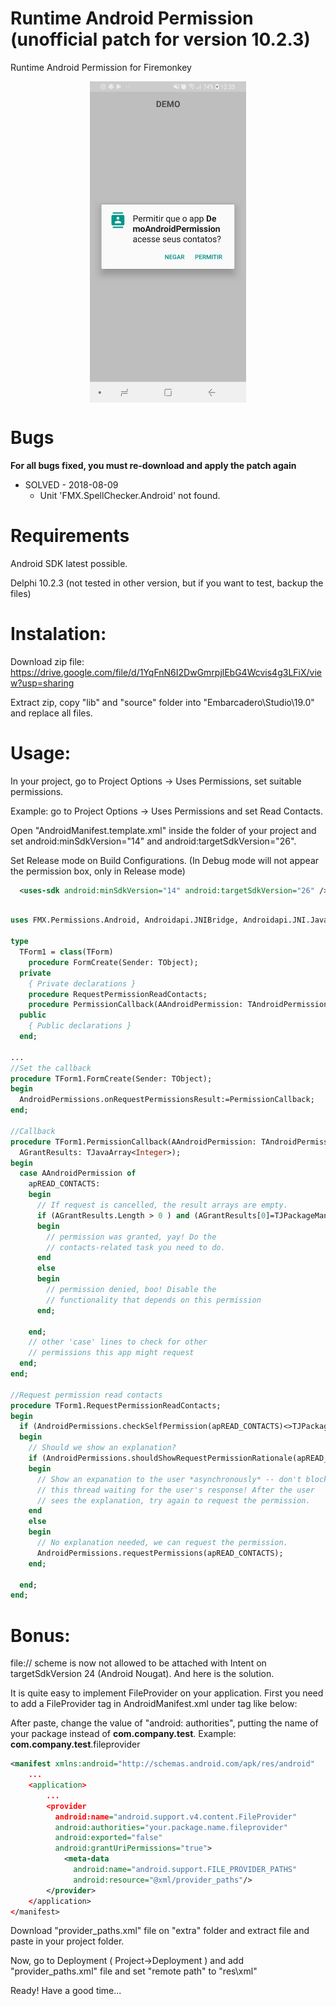 # Runtime Android Permission (unofficial patch for version 10.2.3)
  Runtime Android Permission for Firemonkey

<img style="display: block; margin-left: auto; margin-right: auto;" src="https://github.com/CarlosHe/AndroidPermission/blob/master/Screenshot_20180608-123523_Package%20installer.jpg" width="250"/>

# Bugs
  <b>For all bugs fixed, you must re-download and apply the patch again</b>
  
  - SOLVED - 2018-08-09
     * Unit 'FMX.SpellChecker.Android' not found.

# Requirements
  
  Android SDK latest possible.
  
  Delphi 10.2.3 (not tested in other version, but if you want to test, backup the files)

# Instalation:

  Download zip file: https://drive.google.com/file/d/1YqFnN6I2DwGmrpjlEbG4Wcvis4g3LFiX/view?usp=sharing

  Extract zip, copy "lib" and "source" folder into "Embarcadero\Studio\19.0" and replace all files.

# Usage:

  In your project, go to Project Options -> Uses Permissions, set suitable permissions.

  Example: go to Project Options -> Uses Permissions and set Read Contacts.

  Open "AndroidManifest.template.xml" inside the folder of your project and set android:minSdkVersion="14" and android:targetSdkVersion="26".
  
  Set Release mode on Build Configurations. (In Debug mode will not appear the permission box, only in Release mode)

``` xml
  <uses-sdk android:minSdkVersion="14" android:targetSdkVersion="26" />
````

``` pascal

uses FMX.Permissions.Android, Androidapi.JNIBridge, Androidapi.JNI.JavaTypes, Androidapi.JNI.GraphicsContentViewText;

type
  TForm1 = class(TForm)
    procedure FormCreate(Sender: TObject);
  private
    { Private declarations }
    procedure RequestPermissionReadContacts;
    procedure PermissionCallback(AAndroidPermission: TAndroidPermission; APermissions: TJavaObjectArray<JString>; AGrantResults: TJavaArray<Integer>);
  public
    { Public declarations }
  end;

...
//Set the callback
procedure TForm1.FormCreate(Sender: TObject);
begin
  AndroidPermissions.onRequestPermissionsResult:=PermissionCallback;
end;

//Callback
procedure TForm1.PermissionCallback(AAndroidPermission: TAndroidPermission; APermissions: TJavaObjectArray<JString>;
  AGrantResults: TJavaArray<Integer>);
begin
  case AAndroidPermission of
    apREAD_CONTACTS:
    begin
      // If request is cancelled, the result arrays are empty.
      if (AGrantResults.Length > 0 ) and (AGrantResults[0]=TJPackageManager.JavaClass.PERMISSION_GRANTED) then
      begin
        // permission was granted, yay! Do the
        // contacts-related task you need to do.
      end
      else
      begin
        // permission denied, boo! Disable the
        // functionality that depends on this permission
      end;

    end;
    // other 'case' lines to check for other
    // permissions this app might request
  end;
end;

//Request permission read contacts
procedure TForm1.RequestPermissionReadContacts;
begin
  if (AndroidPermissions.checkSelfPermission(apREAD_CONTACTS)<>TJPackageManager.JavaClass.PERMISSION_GRANTED ) then
  begin
    // Should we show an explanation?
    if (AndroidPermissions.shouldShowRequestPermissionRationale(apREAD_CONTACTS)) then
    begin
      // Show an expanation to the user *asynchronously* -- don't block
      // this thread waiting for the user's response! After the user
      // sees the explanation, try again to request the permission.
    end
    else
    begin
      // No explanation needed, we can request the permission.
      AndroidPermissions.requestPermissions(apREAD_CONTACTS);
    end;

  end;
end;


````

# Bonus:

file:// scheme is now not allowed to be attached with Intent on targetSdkVersion 24 (Android Nougat). And here is the solution.

It is quite easy to implement FileProvider on your application. First you need to add a FileProvider <provider> tag in AndroidManifest.xml under <application> tag like below:
  
After paste, change the value of "android: authorities", putting the name of your package instead of <b>com.company.test</b>.
Example: <b>com.company.test</b>.fileprovider

``` xml
<manifest xmlns:android="http://schemas.android.com/apk/res/android"
    ...
    <application>
        ...
        <provider
          android:name="android.support.v4.content.FileProvider"
          android:authorities="your.package.name.fileprovider"
          android:exported="false"
          android:grantUriPermissions="true">
            <meta-data
              android:name="android.support.FILE_PROVIDER_PATHS"
              android:resource="@xml/provider_paths"/>
        </provider>
    </application>
</manifest>
````
Download "provider_paths.xml" file on "extra" folder and extract file and paste in your project folder.

Now, go to Deployment ( Project->Deployment ) and add "provider_paths.xml" file and set "remote path" to "res\xml\"

Ready! Have a good time...

